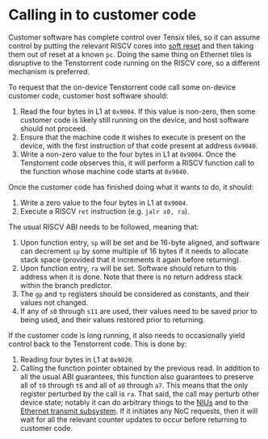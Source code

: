 # Calling in to customer code

Customer software has complete control over Tensix tiles, so it can assume control by putting the relevant RISCV cores into [soft reset](../../TensixTile/SoftReset.md#riscv-soft-reset) and then taking them out of reset at a known `pc`. Doing the same thing on Ethernet tiles is disruptive to the Tenstorrent code running on the RISCV core, so a different mechanism is preferred.

To request that the on-device Tenstorrent code call some on-device customer code, customer host software should:
1. Read the four bytes in L1 at `0x9004`. If this value is non-zero, then some customer code is likely still running on the device, and host software should not proceed.
2. Ensure that the machine code it wishes to execute is present on the device, with the first instruction of that code present at address `0x9040`.
3. Write a non-zero value to the four bytes in L1 at `0x9004`. Once the Tenstorrent code observes this, it will perform a RISCV function call to the function whose machine code starts at `0x9040`.

Once the customer code has finished doing what it wants to do, it should:
1. Write a zero value to the four bytes in L1 at `0x9004`.
2. Execute a RISCV `ret` instruction (e.g. `jalr x0, ra`).

The usual RISCV ABI needs to be followed, meaning that:
1. Upon function entry, `sp` will be set and be 16-byte aligned, and software can decrement `sp` by some multiple of 16 bytes if it needs to allocate stack space (provided that it increments it again before returning).
2. Upon function entry, `ra` will be set. Software should return to this address when it is done. Note that there is no return address stack within the branch predictor.
3. The `gp` and `tp` registers should be considered as constants, and their values not changed.
4. If any of `s0` through `s11` are used, their values need to be saved prior to being used, and their values restored prior to returning.

If the customer code is long running, it also needs to occasionally yield control back to the Tenstorrent code. This is done by:
1. Reading four bytes in L1 at `0x9020`.
2. Calling the function pointer obtained by the previous read. In addition to all the usual ABI guarantees, this function also guarantees to preserve all of `t0` through `t6` and all of `a0` through `a7`. This means that the only register perturbed by the call is `ra`. That said, the call may perturb other device state; notably it can do arbitrary things to the [NIUs](../../NoC/MemoryMap.md) and to the [Ethernet transmit subsystem](../EthernetTxRx.md). If it initiates any NoC requests, then it will wait for all the relevant counter updates to occur before returning to customer code.
